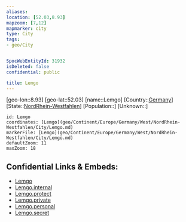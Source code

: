```yaml
---
aliases: 
location: [52.03,8.93]
mapzoom: [7,12] 
mapmarker: city 
type: City
tags:
- geo/City


SpocWebEntityId: 31932
isDeleted: false
confidential: public

title: Lemgo
---
```

[geo-lon::8.93]
[geo-lat::52.03]
[name::Lemgo]
[Country::[Germany](geo/Continent/Europe/Germany.md)]
[State::[NordRhein-Westfahlen](NordRhein-Westfahlen)]
[Population::]
[Unknown::]


```leaflet
id: Lemgo
coordinates: [Lemgo](geo/Continent/Europe/Germany/West/NordRhein-Westfahlen/City/Lemgo.md)
markerFile: [Lemgo](geo/Continent/Europe/Germany/West/NordRhein-Westfahlen/City/Lemgo.md)
defaultZoom: 11 
maxZoom: 18
```


## Confidential Links & Embeds: 
- [Lemgo](../../../../../../../../_public/geo/Continent/Europe/Germany/West/NordRhein-Westfahlen/City/Lemgo.md) 
- [Lemgo.internal](../../../../../../../../_internal/geo/Continent/Europe/Germany/West/NordRhein-Westfahlen/City/Lemgo.internal.md) 
- [Lemgo.protect](../../../../../../../../_protect/geo/Continent/Europe/Germany/West/NordRhein-Westfahlen/City/Lemgo.protect.md) 
- [Lemgo.private](../../../../../../../../_private/geo/Continent/Europe/Germany/West/NordRhein-Westfahlen/City/Lemgo.private.md) 
- [Lemgo.personal](../../../../../../../../_personal/geo/Continent/Europe/Germany/West/NordRhein-Westfahlen/City/Lemgo.personal.md) 
- [Lemgo.secret](../../../../../../../../_secret/geo/Continent/Europe/Germany/West/NordRhein-Westfahlen/City/Lemgo.secret.md) 
